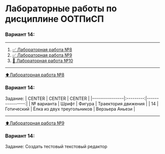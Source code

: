 # Лабораторные работы по дисциплине ООТПиСП
### Вариант 14:
____
1. [:white_check_mark: Лабораторная работа №8](#Лабораторная-работа-№8)
2. [:white_check_mark: Лабораторная работа №9](#Лабораторная-работа-№9)
2. [:black_square_button: Лабораторная работа №10](#Лабораторная-работа-№10)
____
[:arrow_up:Лабораторная работа №8](#Лабораторная-работа-№8)
### Вариант 14:
Задание:
| CENTER | CENTER | CENTER |
|----------------|:---------:|----------------:|
| № варианта  | Шрифт | Фигура | Траектория движения |
| 14  | Готический | Ёлка из двух треугольников | Верзьера Аньези |
____
[:arrow_up:Лабораторная работа №9](#Лабораторная-работа-№9)
### Вариант 14:
Задание:
Создать тестовый текстовый редактор